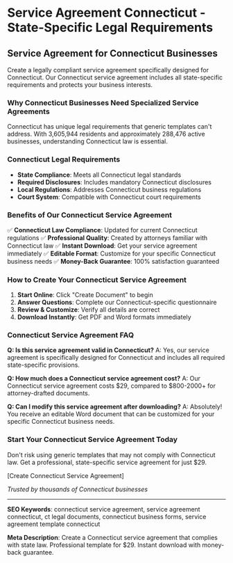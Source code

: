 # Service Agreement Connecticut - State-Specific Legal Requirements

## Service Agreement for Connecticut Businesses

Create a legally compliant service agreement specifically designed for Connecticut. Our Connecticut service agreement includes all state-specific requirements and protects your business interests.

### Why Connecticut Businesses Need Specialized Service Agreements

Connecticut has unique legal requirements that generic templates can't address. With 3,605,944 residents and approximately 288,476 active businesses, understanding Connecticut law is essential.

### Connecticut Legal Requirements

- **State Compliance**: Meets all Connecticut legal standards
- **Required Disclosures**: Includes mandatory Connecticut disclosures
- **Local Regulations**: Addresses Connecticut business regulations
- **Court System**: Compatible with Connecticut court requirements

### Benefits of Our Connecticut Service Agreement

✅ **Connecticut Law Compliance**: Updated for current Connecticut regulations
✅ **Professional Quality**: Created by attorneys familiar with Connecticut law
✅ **Instant Download**: Get your service agreement immediately
✅ **Editable Format**: Customize for your specific Connecticut business needs
✅ **Money-Back Guarantee**: 100% satisfaction guaranteed

### How to Create Your Connecticut Service Agreement

1. **Start Online**: Click "Create Document" to begin
2. **Answer Questions**: Complete our Connecticut-specific questionnaire
3. **Review & Customize**: Verify all details are correct
4. **Download Instantly**: Get PDF and Word formats immediately

### Connecticut Service Agreement FAQ

**Q: Is this service agreement valid in Connecticut?**
A: Yes, our service agreement is specifically designed for Connecticut and includes all required state-specific provisions.

**Q: How much does a Connecticut service agreement cost?**
A: Our Connecticut service agreement costs $29, compared to $800-2000+ for attorney-drafted documents.

**Q: Can I modify this service agreement after downloading?**
A: Absolutely! You receive an editable Word document that can be customized for your specific Connecticut business needs.

### Start Your Connecticut Service Agreement Today

Don't risk using generic templates that may not comply with Connecticut law. Get a professional, state-specific service agreement for just $29.

[Create Connecticut Service Agreement]

*Trusted by thousands of Connecticut businesses*

---

**SEO Keywords**: connecticut service agreement, service agreement connecticut, ct legal documents, connecticut business forms, service agreement template connecticut

**Meta Description**: Create a Connecticut service agreement that complies with state law. Professional template for $29. Instant download with money-back guarantee.
